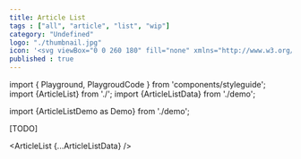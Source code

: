 ```yaml
---
title: Article List
tags : ["all", "article", "list", "wip"]
category: "Undefined"
logo: "./thumbnail.jpg"
icon: '<svg viewBox="0 0 260 180" fill="none" xmlns="http://www.w3.org/2000/svg"><rect width="260" height="180" fill="var(--color-bg)"></rect><rect x="56" y="18" width="148" height="144" fill="var(--color-contrast-lower)"></rect><rect x="66" y="28" width="28" height="28" fill="var(--color-contrast-high)"></rect><path d="M72 48.6865L82.6567 38.0298L89 48.6865H72Z" fill="var(--color-bg)"></path><path d="M74.0662 40.0597C75.1873 40.0597 76.0961 39.1509 76.0961 38.0299C76.0961 36.9088 75.1873 36 74.0662 36C72.9452 36 72.0364 36.9088 72.0364 38.0299C72.0364 39.1509 72.9452 40.0597 74.0662 40.0597Z" fill="var(--color-bg)"></path><rect x="102" y="33" width="80" height="7" fill="var(--color-contrast-high)"></rect><rect x="102" y="45" width="44" height="5" fill="var(--color-contrast-medium)"></rect><rect x="66" y="76" width="28" height="28" fill="var(--color-contrast-high)"></rect><path d="M72 96.6865L82.6567 86.0298L89 96.6865H72Z" fill="var(--color-bg)"></path><path d="M74.0662 88.0597C75.1873 88.0597 76.0961 87.1509 76.0961 86.0299C76.0961 84.9088 75.1873 84 74.0662 84C72.9452 84 72.0364 84.9088 72.0364 86.0299C72.0364 87.1509 72.9452 88.0597 74.0662 88.0597Z" fill="var(--color-bg)"></path><rect x="102" y="81" width="80" height="7" fill="var(--color-contrast-high)"></rect><rect x="102" y="93" width="44" height="5" fill="var(--color-contrast-medium)"></rect><rect x="66" y="124" width="28" height="28" fill="var(--color-contrast-high)"></rect><path d="M72 144.687L82.6567 134.03L89 144.687H72Z" fill="var(--color-bg)"></path><path d="M74.0662 136.06C75.1873 136.06 76.0961 135.151 76.0961 134.03C76.0961 132.909 75.1873 132 74.0662 132C72.9452 132 72.0364 132.909 72.0364 134.03C72.0364 135.151 72.9452 136.06 74.0662 136.06Z" fill="var(--color-bg)"></path><rect x="102" y="129" width="80" height="7" fill="var(--color-contrast-high)"></rect><rect x="102" y="141" width="44" height="5" fill="var(--color-contrast-medium)"></rect></svg>'
published : true
---
```

import { Playground, PlaygroudCode } from 'components/styleguide';
import {ArticleList} from './';
import {ArticleListData} from './demo';

import {ArticleListDemo as Demo} from './demo';

[TODO]

<ArticleList {...ArticleListData} />

<Demo />

